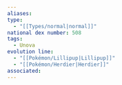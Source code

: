```yaml
---
aliases: 
type:
  - "[[Types/normal|normal]]"
national dex number: 508
tags:
  - Unova
evolution line:
  - "[[Pokémon/Lillipup|Lillipup]]"
  - "[[Pokémon/Herdier|Herdier]]"
associated: 
---
```

